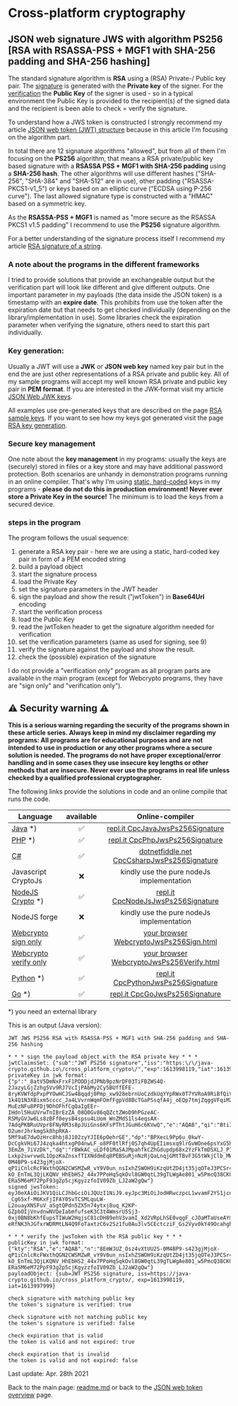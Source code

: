 # Cross-platform cryptography

## JSON web signature JWS with algorithm PS256 [RSA with RSASSA-PSS + MGF1 with SHA-256 padding and SHA-256 hashing]

The standard signature algorithm is **RSA** using a (RSA) Private-/ Public key pair. The <u>signature</u> is generated with the **Private key** of the signer. For the <u>verification</u> the **Public Key** of the signer is used - so in a typical environment the Public Key is provided to the recipient(s) of the signed data and the recipient is been able to check = verify the signature.

To understand how a JWS token is constructed I strongly recommend my article [JSON web token (JWT) structure](json_web_token_structure.md) because in this article I'm focusing on the algorithm part.

In total there are 12 signature algorithms "allowed", but from all of them I'm focusing on the **PS256** algorithm, that means a RSA private/public key based signature with a **RSASSA PSS +  MGF1 with SHA-256 padding** using a **SHA-256 hash**. The other algorithms will use different hashes ("SHA-256", "SHA-384" and "SHA-512" are in use), other padding ("RSASSA-PKCS1-v1_5") or keys based on an elliptic curve ("ECDSA using P-256 curve"). The last allowed signature type is constructed with a "HMAC" based on a symmetric key. 

As the **RSASSA-PSS + MGF1** is named as "more secure as the RSASSA PKCS1 v1.5 padding" I recommend to use the **PS256** signature algorithm.

For a better understanding of the signature process itself I recommend my article [RSA signature of a string](rsa_signature_string.md).

### A note about the programs in the different frameworks

I tried to provide solutions that provide an exchangeable output but the verification part will look like different and give different outputs. One important parameter in my payloads (the data inside the JSON token) is a timestamp with an **expire date**. This prohibits from use the token after the expiration date but that needs to get checked individually (depending on the library/implementation in use). Some libraries check the expiration parameter when verifying the signature, others need to start this part individually.

### Key generation: 

Usually a JWT will use a **JWK** or **JSON web key** named key pair but in the end the are just other representations of a RSA private and public key. All of my sample programs will accept my well known RSA private and public key pair in **PEM format**. If you are interested in the JWK-format visit my article [JSON Web JWK keys](json_web_token_jwk_keys.md).

All examples use pre-generated keys that are described on the page [RSA sample keys](rsa_sample_keypair.md). If you want to see how my keys got generated visit the page [RSA key generation](rsa_key_generation.md). 

### Secure key management

One note about the **key management** in my programs: usually the keys are (securely) stored in files or a key store and may have additional password protection. Both scenarios are unhandy in demonstration programs running in an online compiler. That's why I'm using <u>static, hard-coded</u> keys in my programs - **please do not do this in production environment! Never ever store a Private Key in the source!** The minimum is to load the keys from a secured device.

### steps in the program

The program follows the usual sequence:
1. generate a RSA key pair - here we are using a static, hard-coded key pair in form of a PEM encoded string
2. build a payload object
3. start the signature process
4. load the Private Key
5. set the signature parameters in the JWT header
6. sign the payload and show the result ("jwtToken") in **Base64Url** encoding
7. start the verification process
8. load the Public Key
9. read the jwtToken header to get the signature algorithm needed for verification
10. set the verification parameters (same as used for signing, see 9)
11. verify the signature against the payload and show the result.
12. check the (possible) expiration of the signature

I do not provide a "verification only" program as all program parts are available in the main program (except for Webcrypto programs, they have are "sign only" and "verification only").

## :warning: Security warning :warning:

**This is a serious warning regarding the security of the programs shown in these article series.  Always keep in mind my disclaimer regarding my programs: All programs are for educational purposes and are not intended to use in production or any other programs where a  secure solution is needed. The programs do not have proper exceptional/error handling and in some cases they use insecure key lengths or other methods that are insecure. Never ever use the programs in real life unless checked by a qualified professional cryptographer.**

The following links provide the solutions in code and an online compile that runs the code.

| Language | available | Online-compiler
| ------ | :---: | :----: |
| [Java](../JwtJwsPs256Signature/JwsPs256Signature.java) *) | :white_check_mark: | [repl.it CpcJavaJwsPs256Signature](https://repl.it/@javacrypto/CpcJavaJwsPs256Signature#Main.java/) |
| [PHP](../JwtJwsPs256Signature/JwsPs256Signature.php) *) | :white_check_mark: | [repl.it CpcPhpJwsPs256Signature](https://repl.it/@javacrypto/CpcPhpJwsPs256Signature#main.php/) |
| [C#](../JwtJwsPs256Signature/JwsPs256Signature.cs) | :white_check_mark: | [dotnetfiddle.net CpcCsharpJwsPs256Signature](https://dotnetfiddle.net/UJJm2a/) |
| Javascript CryptoJs | :x: | kindly use the pure nodeJs implementation |
| [NodeJS Crypto](../JwtJwsPs256Signature/JwsPs256SignatureNodeJs.js) *) | :white_check_mark: | [repl.it CpcNodeJsJwsPs256Signature](https://repl.it/@javacrypto/CpcNodeJsJwsPs256Signature#index.js/)
| NodeJS forge | :x: | kindly use the pure nodeJs implementation |
| [Webcrypto sign only](../JwtJwsPs256Signature/jwsps256signaturesign.html) | :white_check_mark: | [your browser WebcryptoJwsPs256Sign.html](https://java-crypto.github.io/cross_platform_crypto/JwtJwsPs256Signature/jwsps256signaturesign.html)
| [Webcrypto verify only](../JwtJwsPs256Signature/jwsps256signatureverification.html) | :white_check_mark: | [your browser WebcryptoJwsPs256Verify.html](https://java-crypto.github.io/cross_platform_crypto/JwtJwsPs256Signature/jwsps256signatureverification.html)
| [Python](../JwtJwsPs256Signature/JwsPs256Signature.py) *) | :white_check_mark: | [repl.it CpcPythonJwsPs256Signature](https://repl.it/@javacrypto/CpcPythonJwsPs256Signature#main.py/)
| [Go](../JwtJwsPs256Signature/JwsPs256Signature.go) *) | :white_check_mark: | [repl.it CpcGoJwsPs256Signature](https://replit.com/@javacrypto/CpcGoJwsPs256Signature#main.go/) |

*) you need an external library

This is an output (Java version):

```plaintext
JWT JWS PS256 RSA with RSASSA-PSS + MGF1 with SHA-256 padding and SHA-256 hashing

* * * sign the payload object with the RSA private key * * *
jwtClaimsSet: {"sub":"JWT PS256 signature","iss":"https:\/\/java-crypto.github.io\/cross_platform_crypto\/","exp":1613998119,"iat":1613997999}
privateKey in jwk format:
{"p":"_8atV5DmNxFrxF1PODDjdJPNb9pzNrDF03TiFBZWS4Q-2JazyLGjZzhg5Vv9RJ7VcIjPAbMy2Cy5BUffEFE-8ryKVWfdpPxpPYOwHCJSw4Bqqdj0Pmp_xw928ebrnUoCzdkUqYYpRWx0T7YVRoA9RiBfQiVHhuJBSDPYJPoP34k","kty":"RSA","q":"8H9wLE5L8raUn4NYYRuUVMa-1k4Q1N3XBixm5cccc_Ja4LVvrnWqmFOmfFgpVd8BcTGaPSsqfA4j_oEQp7tmjZqggVFqiM2mJ2YEv18cY_5kiDUVYR7VWSkpqVOkgiX3lK3UkIngnVMGGFnoIBlfBFF9uo02rZpC5o5zebaDIms","d":"hXGYfOMFzXX_vds8HYQZpISDlSF3NmbTCdyZkIsHjndcGoSOTyeEOxV93MggxIRUSjAeKNjPVzikyr2ixdHbp4fAKnjsAjvcfnOOjBp09WW4QCi3_GCfUh0w39uhRGZKPjiqIj8NzBitN06LaoYD6MPg_CtSXiezGIlFn_Hs-MuEzNFu8PFDj9DhOFhfCgQaIgEEr-IHdnl5HuUVrwTnIBrEzZA_08Q0Gv86qQZctZWoD9hPGzeAC-RSMyGVJw6Ls8zBFf0eysB4spsu4LUom_WnZMdS1ls4eqsAX-7AdqPKBRuUVpr8FNyRM3s8pJUiGns6KFsPThtJGuH6c6KVwQ","e":"AQAB","qi":"BtiIiTnpBkd6hkqJnHLh6JxBLSxUopFvbhlR37Thw1JN94i65dmtgnjwluvR_OMgzcR8e8uCH2sBn5od78vzgiDXsqITF76rJgeO639ILTA4MO3Mz-O2umrJhrkmgSk8hpRKA-5Mf9aE7dwOzHrc8hbj8J102zyYJIE6pOehrGE","dp":"BPXecL9Pp6u_0kwY-DcCgkVHi67J4zqka4htxgP04nwLF_o8PF0tlRfj0S7qh4UpEIimsxq9lrGvWOne6psYxG5hpGxiQQvgIqBGLxV_U2lPKEIb4oYAOmUTYnefBCrmSQW3v93pOP50dwNKAFcGWTDRiB_e9j-3EmZm_7iVzDk","dq":"rBWkAC_uLDf01Ma5AJMpahfkCZhGdupdp68x2YzFkTmDSXLJ_P15GhIQ-Lxkp2swrvwdL1OpzKaZnsxfTIXNddmEq8PEBSuRjnNzRjQaLnqjGMtTBvF3G5tWkjClb_MW2q4fgWUG8cusetQqQn2k_YQKAOh2jXXqFOstOZQc9Q0","n":"8EmWJUZ_Osz4vXtUU2S-0M4BP9-s423gjMjoX-qP1iCnlcRcFWxthQGN2CWSMZwR_vY9V0un_nsIxhZSWOH9iKzqUtZD4jt35jqOTeJ3PCSr48JirVDNLet7hRT37Ovfu5iieMN7ZNpkjeIG_CfT_QQl7R-kO_EnTmL3QjLKQNV_HhEbHS2_44x7PPoHqSqkOvl8GW0qtL39gTLWgAe801_w5PmcQ38CKG0oT2gdJmJqIxNmAEHkatYGHcMDtXRBpOhOSdraFj6SmPyHEmLBishaq7Jm8NPPNK9QcEQ3q-ERa5M6eM72PpF93g2p5cjKgyzzfoIV09Zb_LJ2aW2gQw"}
signed jwsToken:
eyJ0eXAiOiJKV1QiLCJhbGciOiJQUzI1NiJ9.eyJpc3MiOiJodHRwczpcL1wvamF2YS1jcnlwdG8uZ2l0aHViLmlvXC9jcm9zc19wbGF0Zm9ybV9jcnlwdG9cLyIsInN1YiI6IkpXVCBQUzI1NiBzaWduYXR1cmUiLCJleHAiOjE2MTM5OTgxMTksImlhdCI6MTYxMzk5Nzk5OX0.YN4DdCC6WBnst6hPsVdX9cS2I-_Cg65xf-M6KxFjIFAY0SvTCSMLquLW-L2ouayXNSFuV_aSgtQPdn5ZX5n74ytxj8uq_K2KP-GZpbOIjVnvdnwNVDeIabmfufseK3C3t4WmsrU5Sj3-0xj0BN8bKhfEupsTIWuW2HqjsC81cDH89ehV3vamI_Xd2VRpLhSE0vqgF_cJOaMTaUseAYm20JO89pQ1U05BfTOhTsDh9_bRlBx0Du4nR-eRfNK3hJGfxrWDRMtLN4Q9FoTaxtzC6v2Sz1fu0Au3lv5CEctcziF_Gs2Vyv0kY49OcahghChOnyvnrPbEBY8KppnBZnI0Ig

* * * verify the jwsToken with the RSA public key * * *
publicKey in jwk format:
{"kty":"RSA","e":"AQAB","n":"8EmWJUZ_Osz4vXtUU2S-0M4BP9-s423gjMjoX-qP1iCnlcRcFWxthQGN2CWSMZwR_vY9V0un_nsIxhZSWOH9iKzqUtZD4jt35jqOTeJ3PCSr48JirVDNLet7hRT37Ovfu5iieMN7ZNpkjeIG_CfT_QQl7R-kO_EnTmL3QjLKQNV_HhEbHS2_44x7PPoHqSqkOvl8GW0qtL39gTLWgAe801_w5PmcQ38CKG0oT2gdJmJqIxNmAEHkatYGHcMDtXRBpOhOSdraFj6SmPyHEmLBishaq7Jm8NPPNK9QcEQ3q-ERa5M6eM72PpF93g2p5cjKgyzzfoIV09Zb_LJ2aW2gQw"}
payloadObject: {sub=JWT PS256 signature, iss=https://java-crypto.github.io/cross_platform_crypto/, exp=1613998119, iat=1613997999}

check signature with matching public key
the token's signature is verified: true

check signature with not matching public key
the token's signature is verified: false

check expiration that is valid
the token is valid and not expired: true

check expiration that is invalid
the token is valid and not expired: false

```

Last update: Apr. 28th 2021

Back to the main page: [readme.md](../readme.md) or back to the [JSON web token overview](json_web_token_overview.md) page.